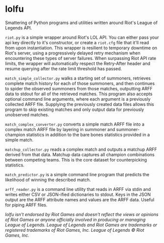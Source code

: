 lolfu
=====
Smattering of Python programs and utilities written around Riot's League of Legends API.

<code>riot.py</code> is a simple wrapper around Riot's LOL API. You can either pass your 
api key directly to it's constructor, or create a <code>riot.cfg</code> file that it'll 
read from upon instantiation. This wrapper is resilient to temporary downtime on Riot's 
server, using a progressively delayed retry mechanism when encountering these types of 
server failures. When surpassing Riot API rate limits, the wrapper will automatically 
respect the Retry-After header and resume querying after the rate limit threshold has 
passed.

<code>match_simple_collector.py</code> walks a starting set of summoners, retrieves
complete match history for each of those summoners, and then continues to spider the 
observed summoners from those matches, outputting ARFF data to stdout for all of the
retrieved matches. This program also accepts optional command line arguments, where
each argument is a previously collected ARFF file. Supplying the previously created 
data files allows this program to skip existing matches and only output data for
previously unobserved matches.

<code>match_complex_converter.py</code> converts a simple match ARFF file into a 
complex match ARFF file by layering in summoner and summoner-champion statistics in 
addition to the bare bones statistics provided in a simple match.

<code>matchup_collector.py</code> reads a complex match and outputs a matchup ARFF
derived from that data. Matchup data captures all champion combinations between
competing teams. This is the core dataset for counterpicking statistics.

<code>match_predictor.py</code> is a simple command line program that predicts the
likelihood of winning the described match.

<code>arff_reader.py</code> is a command line utility that reads in ARFF via stdin and
writes either CSV or JSON-ified dictionaries to stdout. Keys in the JSON output are 
the ARFF attribute names and values are the ARFF data. Useful for piping ARFF files.

<i>lolfu isn't endorsed by Riot Games and doesn't reflect the views or opinions of Riot Games or anyone officially involved in producing or managing League of Legends. League of Legends and Riot Games are trademarks or registered trademarks of Riot Games, Inc. League of Legends © Riot Games, Inc.</i>

